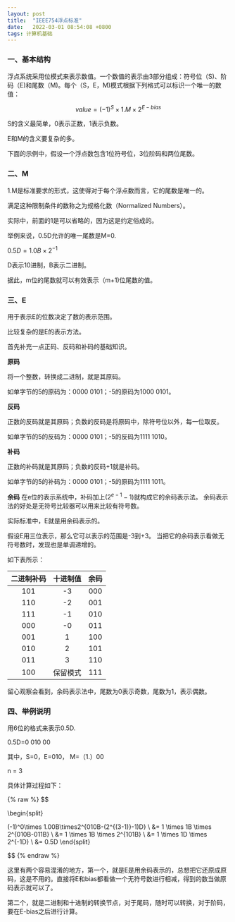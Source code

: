 ```yaml
---
layout: post
title:  "IEEE754浮点标准"
date:   2022-03-01 08:54:08 +0800
tags: 计算机基础
---
```



### 一、基本结构
浮点系统采用位模式来表示数值。一个数值的表示由3部分组成：符号位（S)、阶码（E)和尾数（M)。每个（S，E，M)模式根据下列格式可以标识一个唯一的数值：

$$
value = (-1)^S\times1.M\times{2^{E-bias}}
$$

S的含义最简单，0表示正数，1表示负数。

E和M的含义要复杂的多。

下面的示例中，假设一个浮点数包含1位符号位，3位阶码和两位尾数。

### 二、M
1.M是标准要求的形式，这使得对于每个浮点数而言，它的尾数是唯一的。

满足这种限制条件的数称之为规格化数（Normalized Numbers）。

实际中，前面的1是可以省略的，因为这是约定俗成的。

举例来说，0.5D允许的唯一尾数是M=0.

$0.5D = 1.0B \times 2^{-1}$

D表示10进制，B表示二进制。

据此，m位的尾数就可以有效表示（m+1)位尾数的值。

### 三、E
用于表示E的位数决定了数的表示范围。

比较复杂的是E的表示方法。

首先补充一点正码、反码和补码的基础知识。

**原码**

将一个整数，转换成二进制，就是其原码。

如单字节的5的原码为：0000 0101；-5的原码为1000 0101。

**反码**

正数的反码就是其原码；负数的反码是将原码中，除符号位以外，每一位取反。

如单字节的5的反码为：0000 0101；-5的反码为1111 1010。


**补码**

正数的补码就是其原码；负数的反码+1就是补码。

如单字节的5的补码为：0000 0101；-5的原码为1111 1011。

**余码**
在e位的表示系统中，补码加上($2^{e-1}-1$)就构成它的余码表示法。
余码表示法的好处是无符号比较器可以用来比较有符号数。

实际标准中，E就是用余码表示的。

假设E用三位表示，那么它可以表示的范围是-3到+3。
当把它的余码表示看做无符号数时，发现也是单调递增的。

如下表所示：

| 二进制补码 | 十进制值 | 余码 |
| :-----:| :----: | :----: |
| 101 | -3 | 000 |
| 110 | -2 | 001 |
| 111 | -1 | 010 |
| 000 | -0 | 011 |
| 001 | 1 | 100 |
| 010 | 2 | 101 |
| 011 | 3 | 110|
| 100 | 保留模式 | 111 |

留心观察会看到，余码表示法中，尾数为0表示奇数，尾数为1，表示偶数。

### 四、举例说明
用6位的格式来表示0.5D.

0.5D=0 010 00

其中，S=0，E=010， M=（1.）00

n = 3

具体计算过程如下：

{% raw %}
$$

\begin{split}

(-1)^0\times 1.00B\times2^{010B-(2^{(3-1)}-1)D} \\
&= 1 \times 1B \times 2^{010B-011B} \\
&= 1 \times 1B \times 2^{101B} \\
&= 1 \times 1D \times 2^{-1D} \\
&= 0.5D
\end{split}


$$
{% endraw %}

这里有两个容易混淆的地方，第一个，就是E是用余码表示的，总想把它还原成原码，这是不用的。直接将E和bias都看做一个无符号数进行相减，得到的数当做原码表示就可以了。

第二个，就是二进制和十进制的转换节点，对于尾码，随时可以转换，对于阶码，要在E-bias之后进行计算。






